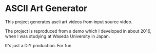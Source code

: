 # ASCII Art Generator
This project generates ascii art videos from input source video.

The project is reproduced from a demo which I developed in about 2016, when I was studying at Waseda University in Japan. 

It's just a DIY production. For fun.